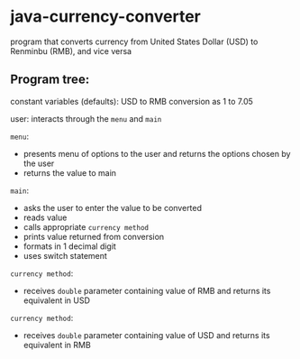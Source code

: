 # java-currency-converter
program that converts currency from United States Dollar (USD) to Renminbu (RMB), and vice versa

## Program tree:
constant variables (defaults): USD to RMB conversion as 1 to 7.05

user: interacts through the `menu` and `main`

`menu`: 
- presents menu of options to the user and returns the options chosen by the user
- returns the value to main

`main`:
- asks the user to enter the value to be converted
- reads value
- calls appropriate `currency method`
- prints value returned from conversion
- formats in 1 decimal digit
- uses switch statement

`currency method`: 
- receives `double` parameter containing value of RMB and returns its equivalent in USD

`currency method`: 
- receives `double` parameter containing value of USD and returns its equivalent in RMB


